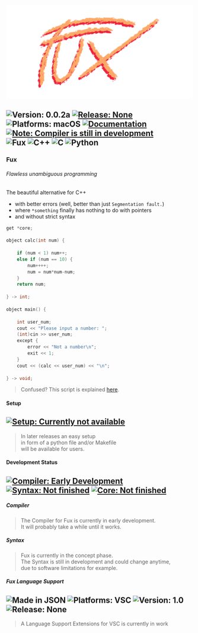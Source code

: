 ![Image missing](./art/fux_logo_slim_transparent.png)


![Version: 0.0.2a](https://img.shields.io/badge/Version-0.0.2a-informational)
[![Release: None](https://img.shields.io/badge/Release-None-inactive)](https://github.com/Fuechs/fuxlang/releases/latest)
![Platforms: macOS](https://img.shields.io/badge/Platforms-macOS-success)
[![Documentation](https://img.shields.io/badge/Documentation-Markdown-informational)](./docs)
[![Note: Compiler is still in development](https://img.shields.io/badge/Note-Compiler_is_still_in_development-blueviolet)](#development-status)
<br>
![Fux](https://img.shields.io/badge/Fux-fcaa68)
![C++](https://img.shields.io/badge/C++-00599C?logo=c%2b%2b)
![C](https://img.shields.io/badge/C-A8B9CC?logo=c&logoColor=white)
![Python](https://img.shields.io/badge/Python-3776AB?logo=python&logoColor=white)
---
<!--
<br>
![Typescript](https://img.shields.io/badge/Typescript-3178C6?logo=typescript&logoColor=white)
![Java](https://img.shields.io/badge/Java-007396?logo=java)
![Ruby](https://img.shields.io/badge/Ruby-CC342D?&logo=ruby)
-->

### Fux
###### Flawless unambiguous programming
The beautiful alternative for C++ 
- with better errors (well, better than just `Segmentation fault.`)
- where `*something` finally has nothing to do with pointers
- and without strict syntax

```cpp
get *core;

object calc(int num) {

    if (num < 1) num++;
    else if (num == 10) {
        num++++;
        num = num*num-num;
    }
    return num;

} -> int;

object main() {

    int user_num;
    cout << "Please input a number: ";
    (int)cin >> user_num;
    except {
        error << "Not a number\n";
        exit << 1;
    }
    cout << (calc << user_num) << "\n"; 

} -> void;
```
> Confused? This script is explained [here](./docs/other/demo.md).

#### Setup

[![Setup: Currently not available](https://img.shields.io/badge/Setup-Currently_not_available-inactive)](./setup.py)
---

> In later releases an easy setup<br> 
> in form of a python file and/or Makefile<br>
> will be available for users.


#### Development Status

[![Compiler: Early Development](https://img.shields.io/badge/Compiler-Early_Development-inactive)](#compiler)
[![Syntax: Not finished](https://img.shields.io/badge/Syntax-Not_finished-yellow)](#syntax)
[![Core: Not finished](https://img.shields.io/badge/Core-Not_finished-yellow)](./src/packages/core)
---

##### Compiler

> The Compiler for Fux is currently in early development.<br>
> It will probably take a while until it works.

##### Syntax

> Fux is currently in the concept phase.<br>
> The Syntax is still in development and could change anytime,<br>
> due to software limitations for example.

##### Fux Language Support

![Made in JSON](https://img.shields.io/badge/JSON-000000?logo=json)
![Platforms: VSC](https://img.shields.io/badge/Visual_Studio_Code-blue?logo=visualstudiocode)
![Version: 1.0](https://img.shields.io/badge/Version-1.0-informational)
![Release: None](https://img.shields.io/badge/Release-None-inactive)
---

> A Language Support Extensions for VSC is currently in work 
